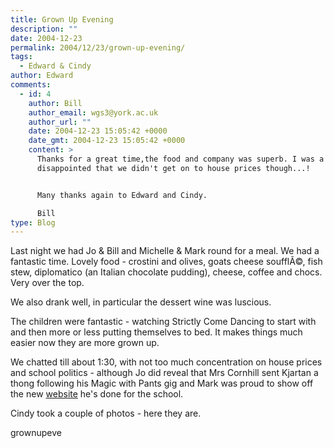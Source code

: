 ```yaml
---
title: Grown Up Evening
description: ""
date: 2004-12-23
permalink: 2004/12/23/grown-up-evening/
tags:
  - Edward & Cindy
author: Edward
comments:
  - id: 4
    author: Bill
    author_email: wgs3@york.ac.uk
    author_url: ""
    date: 2004-12-23 15:05:42 +0000
    date_gmt: 2004-12-23 15:05:42 +0000
    content: >
      Thanks for a great time,the food and company was superb. I was a bit
      disappointed that we didn't get on to house prices though...!


      Many thanks again to Edward and Cindy.

      Bill
type: Blog
---
```


Last night we had Jo & Bill and Michelle & Mark round for a meal. We had
a fantastic time. Lovely food - crostini and olives, goats cheese
soufflÃ©, fish stew, diplomatico (an Italian chocolate pudding), cheese,
coffee and chocs. Very over the top.

We also drank well, in particular the dessert wine was luscious.

The children were fantastic - watching Strictly Come Dancing to start
with and then more or less putting themselves to bed. It makes things
much easier now they are more grown up.

We chatted till about 1:30, with not too much concentration on house
prices and school politics - although Jo did reveal that Mrs Cornhill
sent Kjartan a thong following his Magic with Pants gig and Mark was
proud to show off the new [website][1] he\'s done for the school.

Cindy took a couple of photos - here they are.

<wpg2>grownupeve</wpg2>



[1]: https://www.scarcroft.york.sch.uk/index.html
